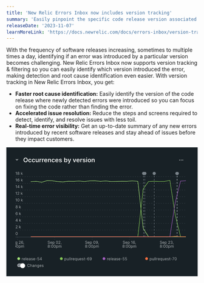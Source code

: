 ```yaml
---
title: 'New Relic Errors Inbox now includes version tracking'
summary: 'Easily pinpoint the specific code release version associated with any newly discovered errors for faster triage if issues'
releaseDate: '2023-11-07'
learnMoreLink: 'https://docs.newrelic.com/docs/errors-inbox/version-tracking/'
---
```


With the frequency of software releases increasing, sometimes to multiple times a day, identifying if an error was introduced by a particular version becomes challenging. New Relic Errors Inbox now supports version tracking & filtering so you can easily identify which version introduced the error, making detection and root cause identification even easier. With version tracking in New Relic Errors Inbox, you get:
* **Faster root cause identification:** Easily identify the version of the code release where newly detected errors were introduced so you can focus on fixing the code rather than finding the error. 
* **Accelerated issue resolution:** Reduce the steps and screens required to detect, identify, and resolve issues with less toil. 
* **Real-time error visibility:** Get an up-to-date summary of any new errors introduced by recent software releases and stay ahead of issues before they impact customers.

!["Screenshot showing error occurences by version"](./images/errorsbyversion.png "Screenshot showing error occurences by version")